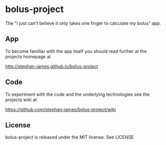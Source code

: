 # bolus-project
The "I just can't believe it only takes one finger to calculate my bolus" app.

## App

To become familiar with the app itself you should read further at the projects homepage at

http://stephan-james.github.io/bolus-project

## Code

To experiment with the code and the underlying technologies see the projects wiki at

https://github.com/stephan-james/bolus-project/wiki

## License

bolus-project is released under the MIT license. See LICENSE
